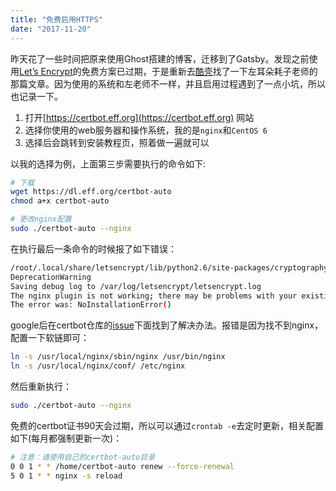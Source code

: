 ```yaml
---
title: "免费启用HTTPS"
date: "2017-11-20"
---
```


昨天花了一些时间把原来使用Ghost搭建的博客，迁移到了Gatsby。发现之前使用[Let’s Encrypt](https://letsencrypt.org/)的免费方案已过期，于是重新去[酷壳](https://coolshell.cn/articles/18094.html)找了一下左耳朵耗子老师的那篇文章。因为使用的系统和左老师不一样，并且启用过程遇到了一点小坑，所以也记录一下。

1. 打开[https://certbot.eff.org](https://certbot.eff.org) 网站
2. 选择你使用的web服务器和操作系统，我的是`nginx`和`CentOS 6`
3. 选择后会跳转到安装教程页，照着做一遍就可以

以我的选择为例，上面第三步需要执行的命令如下:

```bash
# 下载
wget https://dl.eff.org/certbot-auto
chmod a+x certbot-auto

# 更改nginx配置
sudo ./certbot-auto --nginx
```

在执行最后一条命令的时候报了如下错误：

```bash
/root/.local/share/letsencrypt/lib/python2.6/site-packages/cryptography/init.py:26: DeprecationWarning: Python 2.6 is no longer supported by the Python core team, please upgrade your Python. A future version of cryptography will drop support for Python 2.6
DeprecationWarning
Saving debug log to /var/log/letsencrypt/letsencrypt.log
The nginx plugin is not working; there may be problems with your existing configuration.
The error was: NoInstallationError()
```

google后在certbot仓库的[issue](https://github.com/certbot/certbot/issues/4937)下面找到了解决办法。报错是因为找不到nginx，配置一下软链即可：

```bash
ln -s /usr/local/nginx/sbin/nginx /usr/bin/nginx
ln -s /usr/local/nginx/conf/ /etc/nginx
```

然后重新执行：

```bash
sudo ./certbot-auto --nginx
```

免费的certbot证书90天会过期，所以可以通过`crontab -e`去定时更新，相关配置如下(每月都强制更新一次)：

```bash
# 注意：请使用自己的certbot-auto目录
0 0 1 * * /home/certbot-auto renew --force-renewal
5 0 1 * * nginx -s reload
```



